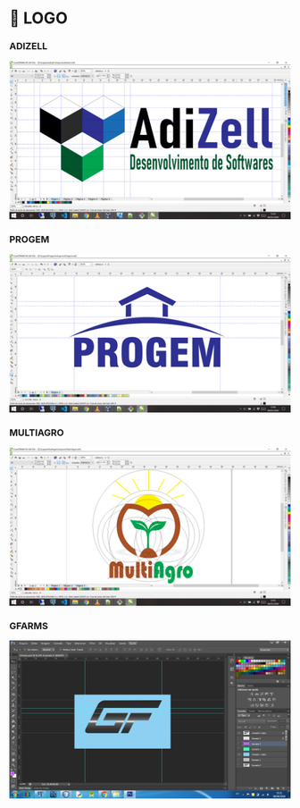 # :gem: LOGO

### ADIZELL
<img src="Print/PrintAdizell04-07-2020.png">

### PROGEM
<img src="Print/PrintProgem04-07-2020.png">

### MULTIAGRO
<img src="Print/PrintMultiagro04-07-2020.png">

### GFARMS
<img src="Print/PrintGfarms06-04-2019.png">
